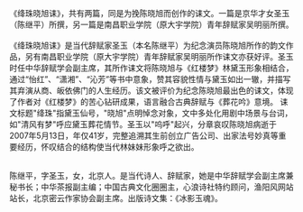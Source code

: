 《绛珠晓旭诔》，共有两篇，同是为挽陈晓旭而创作的诔文。一篇是京华才女圣玉（陈继平）所撰，另一篇是南昌职业学院（原大宇学院）青年辞赋家吴明丽所撰。
<br>
<br>《绛珠晓旭诔》是当代辞赋家圣玉（本名陈继平）为纪念演员陈晓旭所作的韵文作品，另有南昌职业学院（原大宇学院）青年辞赋家吴明丽所作诔文亦获好评。圣玉时任中华辞赋学会副主席，其所作诔文将陈晓旭与《红楼梦》林黛玉形象相结合，通过“怡红”、“潇湘”、“沁芳”等书中意象，赞其容貌性情与黛玉如出一辙，并描写其弃演从商、皈依佛门的人生经历。该文被评价为纪念陈晓旭最出色的诔文，体现了作者对《红楼梦》的苦心钻研成果，语言融合古典辞赋与《葬花吟》意境。
诔文标题"绛珠"指黛玉仙号，"晓旭"点明悼念对象，文中多处化用剧中场景与台词，如"清风有梦"呼应黛玉葬花情节。圣玉以"呜呼"起兴，分章哀叹陈晓旭病逝于2007年5月13日，年仅41岁，完整追溯其生前创立广告公司、出家法号妙真等重要经历，怀叹结合的结构使当代林妹妹形象呼之欲出。

<br>陈继平，字圣玉，女，北京人。是当代诗人、辞赋家，她是中华辞赋学会副主席兼秘书长；中华茶报副主编；中国古典文化圈圈主，心浪诗社特约顾问，渔阳风网站站长，北京密云作家协会副主席。出版诗文集：《冰影玉魂》。

